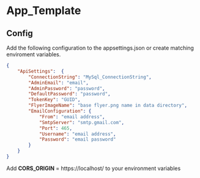 # App_Template

## Config

Add the following configuration to the appsettings.json or create matching enviroment variables.

```json
{
    "ApiSettings":  {
        "ConnectionString": "MySql_ConnectionString",
        "AdminEmail": "email",
        "AdminPassword": "password",
        "DefaultPassword": "password",
        "TokenKey": "GUID",
        "FlyerImageName": "base flyer.png name in data directory",
        "EmailConfiguration": {
            "From": "email address",
            "SmtpServer": "smtp.gmail.com",
            "Port": 465,
            "Username": "email address",
            "Password": "email password"
        }
    }
}
```

Add **CORS_ORIGIN** = https://localhost/ to your environment variables
